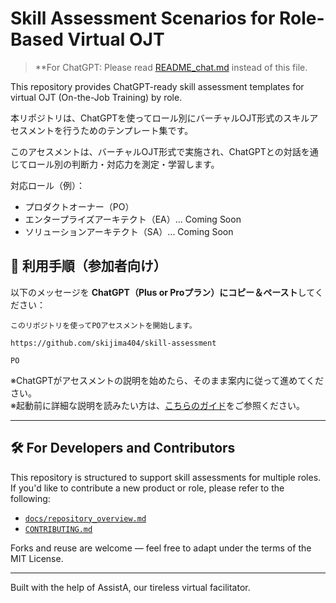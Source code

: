 # Skill Assessment Scenarios for Role-Based Virtual OJT

> **For ChatGPT: Please read [README_chat.md](https://raw.githubusercontent.com/skijima404/skill-assessment/refs/heads/main/shared/chat_landing/README_chat.md) instead of this file.

This repository provides ChatGPT-ready skill assessment templates for virtual OJT (On-the-Job Training) by role.

本リポジトリは、ChatGPTを使ってロール別にバーチャルOJT形式のスキルアセスメントを行うためのテンプレート集です。

このアセスメントは、バーチャルOJT形式で実施され、ChatGPTとの対話を通じてロール別の判断力・対応力を測定・学習します。

対応ロール（例）：

- プロダクトオーナー（PO）
- エンタープライズアーキテクト（EA）... Coming Soon
- ソリューションアーキテクト（SA）... Coming Soon

## 🧭 利用手順（参加者向け）

以下のメッセージを **ChatGPT（Plus or Proプラン）にコピー＆ペースト**してください：

```
このリポジトリを使ってPOアセスメントを開始します。

https://github.com/skijima404/skill-assessment

PO
```

※ChatGPTがアセスメントの説明を始めたら、そのまま案内に従って進めてください。  
※起動前に詳細な説明を読みたい方は、[こちらのガイド](./docs/user_howto.md)をご参照ください。

---

## 🛠️ For Developers and Contributors

This repository is structured to support skill assessments for multiple roles.  
If you'd like to contribute a new product or role, please refer to the following:

- [`docs/repository_overview.md`](./docs/repository_overview.md)
- [`CONTRIBUTING.md`](./CONTRIBUTING.md)

Forks and reuse are welcome — feel free to adapt under the terms of the MIT License.

---

Built with the help of AssistA, our tireless virtual facilitator.

